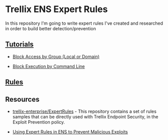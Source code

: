 # Trellix ENS Expert Rules
In this repository I'm going to write expert rules I've created and researched in order to build better detection/prevention

## [Tutorials](./Tutorials/)
- [Block Access by Group (Local or Domain)](./Tutorials/Block%20Access%20by%20Group%20(Local%20or%20Domain))

- [Block Execution by Command Line](./Tutorials/Block%20Execution%20by%20Command%20Line)

## [Rules](./Rules/)

## Resources
- [trellix-enterprise/ExpertRules](https://github.com/trellix-enterprise/ExpertRules) - This repository contains a set of rules samples that can be directly used with Trellix Endpoint Security, in the Exploit Prevention policy.

- [Using Expert Rules in ENS to Prevent Malicious Exploits](https://www.mcafee.com/blogs/other-blogs/mcafee-labs/using-expert-rules-in-ens-10-5-3-to-prevent-malicious-exploits/)
